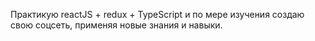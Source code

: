 Практикую reactJS + redux + TypeScript и по мере изучения создаю свою соцсеть, применяя новые знания и навыки.